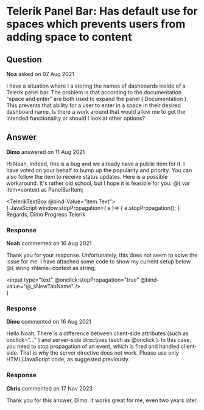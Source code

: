 # Telerik Panel Bar: Has default use for spaces which prevents users from adding space to content

## Question

**Noa** asked on 07 Aug 2021

I have a situation where I a storing the names of dashboards inside of a Telerik panel bar. The problem is that according to the documentation "space and enter" are both used to expand the panel ( Documentation ). This prevents that ability for a user to enter in a space in their desired dashboard name. Is there a work around that would allow me to get the intended functionality or should I look at other options?

## Answer

**Dimo** answered on 11 Aug 2021

Hi Noah, Indeed, this is a bug and we already have a public item for it. I have voted on your behalf to bump up the popularity and priority. You can also follow the item to receive status updates. Here is a possible workaround. It's rather old school, but I hope it is feasible for you: <TelerikPanelBar Data="@Items"> <PanelBarBindings> <PanelBarBinding> <ContentTemplate> @{
var item=context as PanelBarItem; <div onkeydown="stopPropagation(event)"> <TelerikTextBox @bind-Value="item.Text"> </TelerikTextBox> </div> } </ContentTemplate> </PanelBarBinding> </PanelBarBindings> </TelerikPanelBar> JavaScript window.stopPropagation=( e )=> {
e.stopPropagation();
} Regards, Dimo Progress Telerik

### Response

**Noah** commented on 16 Aug 2021

Thank you for your response. Unfortunately, this does not seem to solve the issue for me. I have attached some code to show my current setup below. <TelerikPanelBar Data="@_sortedTabs" Class="dash-settings-accordion" OnItemClick="@onItemClickHandler"> <PanelBarBindings> <PanelBarBinding> <HeaderTemplate> @{
string sName=context as string; <div class="d-flex flex-rev w-40"> <div class=""> <AppOneInPlaceEditor DisplayText="@sName" OnSave="onRename" ReturnVals="@(new object[] { sName })"> <input type="text" @onclick:stopPropagation="true" @bind-value="@_sNewTabName" /> </AppOneInPlaceEditor> </div> </div> } </HeaderTemplate> </PanelBarBinding> </PanelBarBindings> </TelerikPanelBar>

### Response

**Dimo** commented on 16 Aug 2021

Hello Noah, There is a difference between client-side attributes (such as onclick="..." ) and server-side directives (such as @onclick ). In this case, you need to stop propagation of an event, which is fired and handled client-side. That is why the server directive does not work. Please use only HTML/JavaScript code, as suggested previously.

### Response

**Chris** commented on 17 Nov 2023

Thank you for this answer, Dimo. It works great for me, even two years later.
